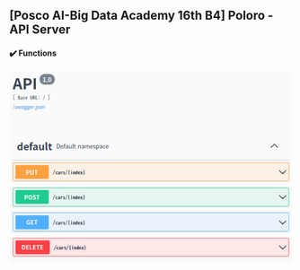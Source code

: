 ## [Posco AI-Big Data Academy 16th B4] Poloro - API Server

#### ✔️ Functions
![demo](./assets/api_server.png)
